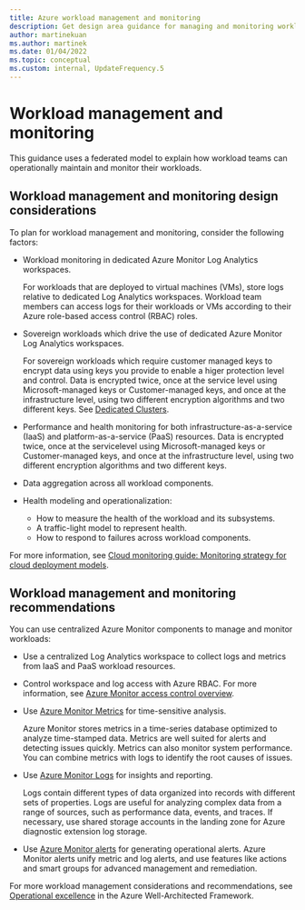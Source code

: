 ```yaml
---
title: Azure workload management and monitoring
description: Get design area guidance for managing and monitoring workloads in an Azure landing zone.
author: martinekuan
ms.author: martinek
ms.date: 01/04/2022
ms.topic: conceptual
ms.custom: internal, UpdateFrequency.5
---
```


# Workload management and monitoring

This guidance uses a federated model to explain how workload teams can operationally maintain and monitor their workloads.

## Workload management and monitoring design considerations

To plan for workload management and monitoring, consider the following factors:

- Workload monitoring in dedicated Azure Monitor Log Analytics workspaces.

  For workloads that are deployed to virtual machines (VMs), store logs relative to dedicated Log Analytics workspaces. Workload team members can access logs for their workloads or VMs according to their Azure role-based access control (RBAC) roles.

- Sovereign workloads which drive the use of dedicated Azure Monitor Log Analytics workspaces.

  For sovereign workloads which require customer managed keys to encrypt data using keys you provide to enable a higer protection level and control. Data is encrypted twice, once at the service level using Microsoft-managed keys or Customer-managed keys, and once at the infrastructure level, using two different encryption algorithms and two different keys. See [Dedicated Clusters](/azure/azure-monitor/logs/logs-dedicated-clusters).

- Performance and health monitoring for both infrastructure-as-a-service (IaaS) and platform-as-a-service (PaaS) resources. Data is encrypted twice, once at the servicelevel using Microsoft-managed keys or Customer-managed keys, and once at the infrastructure level, using two different encryption algorithms and two different keys.

- Data aggregation across all workload components.

- Health modeling and operationalization:

  - How to measure the health of the workload and its subsystems.
  - A traffic-light model to represent health.
  - How to respond to failures across workload components.

For more information, see [Cloud monitoring guide: Monitoring strategy for cloud deployment models](../../../manage/monitor/cloud-models-monitor-overview.md).

## Workload management and monitoring recommendations

You can use centralized Azure Monitor components to manage and monitor workloads:

- Use a centralized Log Analytics workspace to collect logs and metrics from IaaS and PaaS workload resources.

- Control workspace and log access with Azure RBAC. For more information, see [Azure Monitor access control overview](/azure/azure-monitor/platform/design-logs-deployment#access-control-overview).

- Use [Azure Monitor Metrics](/azure/azure-monitor/platform/data-platform-metrics) for time-sensitive analysis.

  Azure Monitor stores metrics in a time-series database optimized to analyze time-stamped data. Metrics are well suited for alerts and detecting issues quickly. Metrics can also monitor system performance. You can combine metrics with logs to identify the root causes of issues.

- Use [Azure Monitor Logs](/azure/azure-monitor/platform/data-platform-logs) for insights and reporting.

  Logs contain different types of data organized into records with different sets of properties. Logs are useful for analyzing complex data from a range of sources, such as performance data, events, and traces. If necessary, use shared storage accounts in the landing zone for Azure diagnostic extension log storage.

- Use [Azure Monitor alerts](/azure/azure-monitor/platform/alerts-overview) for generating operational alerts. Azure Monitor alerts unify metric and log alerts, and use features like actions and smart groups for advanced management and remediation.

For more workload management considerations and recommendations, see [Operational excellence](/azure/architecture/framework/#operational-excellence) in the Azure Well-Architected Framework.
